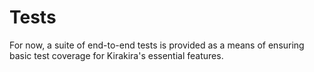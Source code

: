 # Tests
For now, a suite of end-to-end tests is provided as a means of ensuring basic test coverage for Kirakira's essential features.